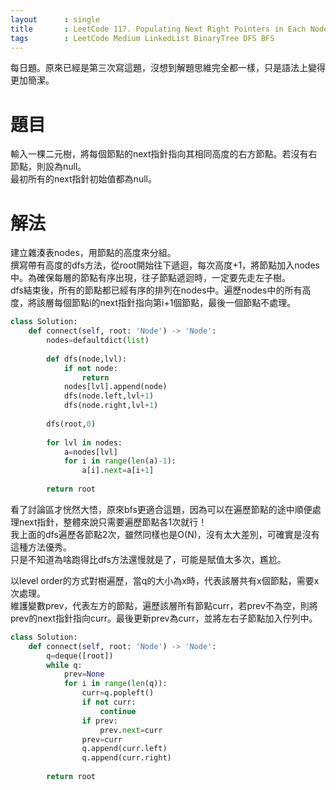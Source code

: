 ```yaml
--- 
layout      : single
title       : LeetCode 117. Populating Next Right Pointers in Each Node II
tags        : LeetCode Medium LinkedList BinaryTree DFS BFS
---
```

每日題。原來已經是第三次寫這題，沒想到解題思維完全都一樣，只是語法上變得更加簡潔。

# 題目
輸入一棵二元樹，將每個節點的next指針指向其相同高度的右方節點。若沒有右節點，則設為null。  
最初所有的next指針初始值都為null。

# 解法
建立雜湊表nodes，用節點的高度來分組。  
撰寫帶有高度的dfs方法，從root開始往下遞迴，每次高度+1，將節點加入nodes中。為確保每層的節點有序出現，往子節點遞迴時，一定要先走左子樹。  
dfs結束後，所有的節點都已經有序的排列在nodes中。遍歷nodes中的所有高度，將該層每個節點i的next指針指向第i+1個節點，最後一個節點不處理。

```python
class Solution:
    def connect(self, root: 'Node') -> 'Node':
        nodes=defaultdict(list)
        
        def dfs(node,lvl):
            if not node:
                return 
            nodes[lvl].append(node)
            dfs(node.left,lvl+1)
            dfs(node.right,lvl+1)
        
        dfs(root,0)
        
        for lvl in nodes:
            a=nodes[lvl]
            for i in range(len(a)-1):
                a[i].next=a[i+1]  
        
        return root
```

看了討論區才恍然大悟，原來bfs更適合這題，因為可以在遍歷節點的途中順便處理next指針，整體來說只需要遍歷節點各1次就行！  
我上面的dfs遍歷各節點2次，雖然同樣也是O(N)，沒有太大差別，可確實是沒有這種方法優秀。  
只是不知道為啥跑得比dfs方法還慢就是了，可能是賦值太多次，尷尬。  

以level order的方式對樹遍歷，當q的大小為x時，代表該層共有x個節點，需要x次處理。  
維護變數prev，代表左方的節點，遍歷該層所有節點curr，若prev不為空，則將prev的next指針指向curr。最後更新prev為curr，並將左右子節點加入佇列中。

```python
class Solution:
    def connect(self, root: 'Node') -> 'Node':
        q=deque([root])
        while q:
            prev=None
            for i in range(len(q)):
                curr=q.popleft()
                if not curr:
                    continue
                if prev:
                    prev.next=curr        
                prev=curr
                q.append(curr.left)
                q.append(curr.right)
        
        return root
```